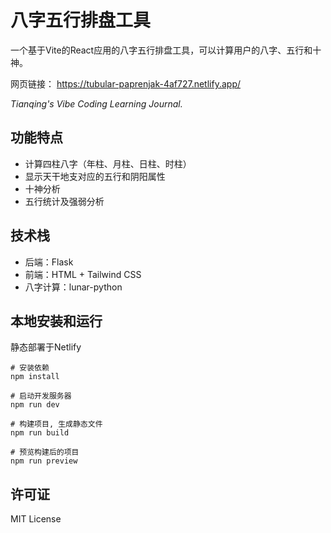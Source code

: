 # 八字五行排盘工具

一个基于Vite的React应用的八字五行排盘工具，可以计算用户的八字、五行和十神。

网页链接：
https://tubular-paprenjak-4af727.netlify.app/

_Tianqing's Vibe Coding Learning Journal._

## 功能特点

- 计算四柱八字（年柱、月柱、日柱、时柱）
- 显示天干地支对应的五行和阴阳属性
- 十神分析
- 五行统计及强弱分析

## 技术栈

- 后端：Flask
- 前端：HTML + Tailwind CSS
- 八字计算：lunar-python

## 本地安装和运行
静态部署于Netlify
```
# 安装依赖
npm install

# 启动开发服务器
npm run dev

# 构建项目, 生成静态文件
npm run build

# 预览构建后的项目
npm run preview
```

## 许可证

MIT License 



